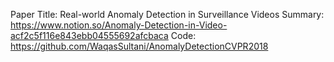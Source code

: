 
Paper Title: Real-world Anomaly Detection in Surveillance Videos
Summary: https://www.notion.so/Anomaly-Detection-in-Video-acf2c5f116e843ebb04555692afcbaca
Code: https://github.com/WaqasSultani/AnomalyDetectionCVPR2018
